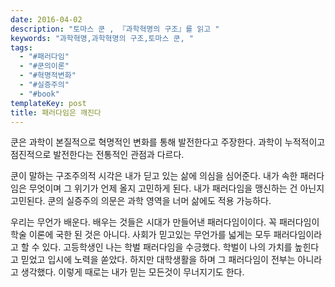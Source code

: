 ```yaml
---
date: 2016-04-02
description: "토마스 쿤 , 『과학혁명의 구조』를 읽고 "
keywords: "과학혁명,과학혁명의 구조,토마스 쿤, "
tags:
  - "#패러다임"
  - "#쿤의이론"
  - "#혁명적변화"
  - "#실증주의"
  - "#book"
templateKey: post
title: 패러다임은 깨진다
---
```




쿤은 과학이 본질적으로 혁명적인 변화를 통해 발전한다고 주장한다. 과학이 누적적이고 점진적으로 발전한다는 전통적인 관점과 다르다.

쿤이 말하는 구조주의적 시각은  내가 딛고 있는 삶에 의심을 심어준다. 내가 속한 패러다임은 무엇이며 그 위기가 언제 올지 고민하게 된다. 내가 패러다임을 맹신하는 건 아닌지 고민된다. 쿤의 실증주의 의문은 과학 영역을 너머 삶에도 적용 가능하다. 

우리는 무언가 배운다. 배우는 것들은 시대가 만들어낸 패러다임이이다. 꼭 패러다임이 학술 이론에 국한 된 것은 아니다. 사회가 믿고있는 무언가를 넓게는 모두 패러다임이라고 할 수 있다. 고등학생인 나는 학벌 패러다임을 수긍했다. 학벌이 나의 가치를 높힌다고 믿었고 입시에 노력을 쏟았다. 하지만 대학생활을 하며 그 패러다임이 전부는 아니라고 생각했다. 이렇게 때로는 내가 믿는 모든것이 무너지기도 한다.